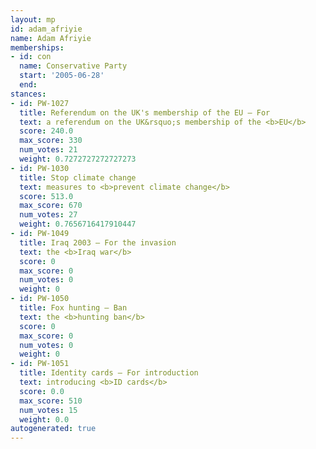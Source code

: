 ```yaml
---
layout: mp
id: adam_afriyie
name: Adam Afriyie
memberships:
- id: con
  name: Conservative Party
  start: '2005-06-28'
  end: 
stances:
- id: PW-1027
  title: Referendum on the UK's membership of the EU — For
  text: a referendum on the UK&rsquo;s membership of the <b>EU</b>
  score: 240.0
  max_score: 330
  num_votes: 21
  weight: 0.7272727272727273
- id: PW-1030
  title: Stop climate change
  text: measures to <b>prevent climate change</b>
  score: 513.0
  max_score: 670
  num_votes: 27
  weight: 0.7656716417910447
- id: PW-1049
  title: Iraq 2003 — For the invasion
  text: the <b>Iraq war</b>
  score: 0
  max_score: 0
  num_votes: 0
  weight: 0
- id: PW-1050
  title: Fox hunting — Ban
  text: the <b>hunting ban</b>
  score: 0
  max_score: 0
  num_votes: 0
  weight: 0
- id: PW-1051
  title: Identity cards — For introduction
  text: introducing <b>ID cards</b>
  score: 0.0
  max_score: 510
  num_votes: 15
  weight: 0.0
autogenerated: true
---
```

